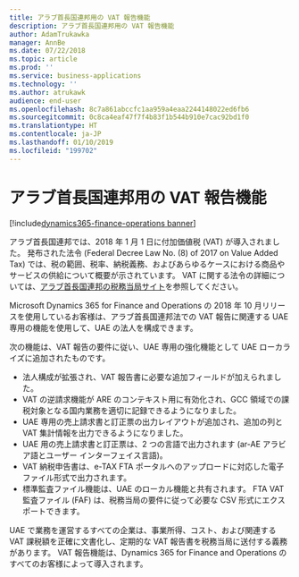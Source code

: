 ```yaml
---
title: アラブ首長国連邦用の VAT 報告機能
description: アラブ首長国連邦用の VAT 報告機能
author: AdamTrukawka
manager: AnnBe
ms.date: 07/22/2018
ms.topic: article
ms.prod: ''
ms.service: business-applications
ms.technology: ''
ms.author: atrukawk
audience: end-user
ms.openlocfilehash: 8c7a861abccfc1aa959a4eaa2244148022ed6fb6
ms.sourcegitcommit: 0c8ca4eaf47f7f4b83f1b544b910e7cac92bd1f0
ms.translationtype: HT
ms.contentlocale: ja-JP
ms.lasthandoff: 01/10/2019
ms.locfileid: "199702"
---
```

# <a name="vat-reporting-functionality-for-united-arab-emirates"></a>アラブ首長国連邦用の VAT 報告機能

[!include[dynamics365-finance-operations banner](../includes/dynamics365-finance-operations.md)]

アラブ首長国連邦では、2018 年 1 月 1 日に付加価値税 (VAT) が導入されました。 発布された法令 (Federal Decree Law No. (8) of 2017 on Value Added Tax) では、税の範囲、税率、納税義務、およびあらゆるケースにおける商品やサービスの供給について概要が示されています。 VAT に関する法令の詳細については、[アラブ首長国連邦の税務当局サイト](https://government.ae/en/information-and-services/finance-and-investment/taxation/valueaddedtaxvat)を参照してください。

Microsoft Dynamics 365 for Finance and Operations の 2018 年 10 月リリースを使用しているお客様は、アラブ首長国連邦法での VAT 報告に関連する UAE 専用の機能を使用して、UAE の法人を構成できます。

次の機能は、VAT 報告の要件に従い、UAE 専用の強化機能として UAE ローカライズに追加されたものです。

- 法人構成が拡張され、VAT 報告書に必要な追加フィールドが加えられました。
- VAT の逆請求機能が ARE のコンテキスト用に有効化され、GCC 領域での課税対象となる国内業務を適切に記録できるようになりました。
- UAE 専用の売上請求書と訂正票の出力レイアウトが追加され、追加の列と VAT 集計情報を出力できるようになりました。
- UAE 用の売上請求書と訂正票は、2 つの言語で出力されます (ar-AE アラビア語とユーザー インターフェイス言語)。
- VAT 納税申告書は、e-TAX FTA ポータルへのアップロードに対応した電子ファイル形式で出力されます。
- 標準監査ファイル機能は、UAE のローカル機能と共有されます。 FTA VAT 監査ファイル (FAF) は、税務当局の要件に従って必要な CSV 形式にエクスポートできます。

UAE で業務を運営するすべての企業は、事業所得、コスト、および関連する VAT 課税額を正確に文書化し、定期的な VAT 報告書を税務当局に送付する義務があります。 VAT 報告機能は、Dynamics 365 for Finance and Operations のすべてのお客様によって導入されます。

